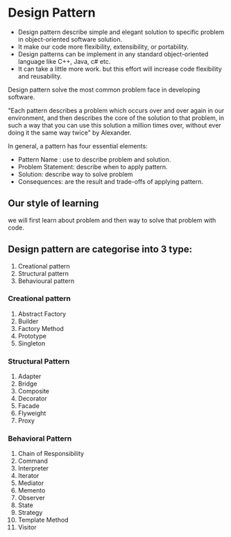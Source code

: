 # Design Pattern

- Design pattern describe simple and elegant solution to specific problem in object-oriented software solution.
- It make our code more flexibility, extensibility, or portability.
- Design patterns can be implement in any standard object-oriented language like C++, Java, c# etc.
- It can take a little more work. but this effort will increase code flexibility and reusability.

Design pattern solve the most common problem face in developing software.

"Each pattern describes a problem which occurs over and over again in our environment, and then describes the core of the solution to that problem, in such a way that you can use this solution a million times over, without ever doing it the same way twice" by Alexander.

In general, a pattern has four essential elements:
- Pattern Name : use to describe problem and solution.
- Problem Statement: describe when to apply pattern.
- Solution: describe way to solve problem
- Consequences: are the result and trade-offs of applying pattern.

## Our style of learning

we will first learn about problem and then way to solve that problem with code.

## Design pattern are categorise into 3 type:

1. Creational pattern
1. Structural pattern
1. Behavioural pattern

### Creational pattern

1. Abstract Factory
1. Builder
1. Factory Method
1. Prototype
1. Singleton

### Structural Pattern

1. Adapter
1. Bridge
1. Composite
1. Decorator
1. Facade
1. Flyweight
1. Proxy

### Behavioral Pattern

1. Chain of Responsibility
1. Command
1. Interpreter
1. Iterator
1. Mediator
1. Memento
1. Observer
1. State
1. Strategy
1. Template Method
1. Visitor
